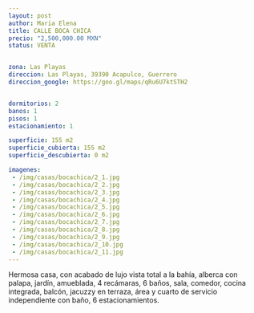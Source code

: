 ```yaml
---
layout: post
author: Maria Elena
title: CALLE BOCA CHICA
precio: "2,500,000.00 MXN"
status: VENTA


zona: Las Playas
direccion: Las Playas, 39390 Acapulco, Guerrero
direccion_google: https://goo.gl/maps/qRu6U7ktSTH2


dormitorios: 2
banos: 1
pisos: 1
estacionamiento: 1

superficie: 155 m2
superficie_cubierta: 155 m2
superficie_descubierta: 0 m2

imagenes:
 - /img/casas/bocachica/2_1.jpg
 - /img/casas/bocachica/2_2.jpg
 - /img/casas/bocachica/2_3.jpg
 - /img/casas/bocachica/2_4.jpg
 - /img/casas/bocachica/2_5.jpg
 - /img/casas/bocachica/2_6.jpg
 - /img/casas/bocachica/2_7.jpg
 - /img/casas/bocachica/2_8.jpg
 - /img/casas/bocachica/2_9.jpg
 - /img/casas/bocachica/2_10.jpg
 - /img/casas/bocachica/2_11.jpg
---
```


Hermosa casa, con acabado de lujo vista total a la bahía, alberca con palapa, jardín, amueblada, 4 recámaras, 6 baños, sala, comedor, cocina integrada, balcón, jacuzzy en terraza, área y cuarto de servicio independiente con baño, 6 estacionamientos.
